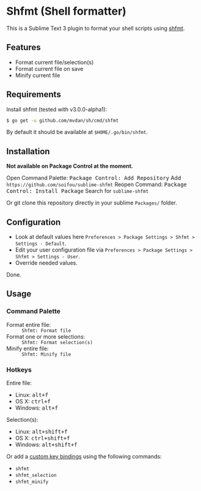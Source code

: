 # Shfmt (Shell formatter)

This is a Sublime Text 3 plugin to format your shell scripts using [shfmt](https://github.com/mvdan/sh).

## Features

-   Format current file/selection(s)
-   Format current file on save
-   Minify current file

## Requirements

Install shfmt (tested with v3.0.0-alpha1):

```sh
$ go get -u github.com/mvdan/sh/cmd/shfmt
```

By default it should be available at `$HOME/.go/bin/shfmt`.

## Installation

**Not available on Package Control at the moment.**

Open Command Palette: <kbd>Package Control: Add Repository</kbd>
Add `https://github.com/soifou/sublime-shfmt`
Reopen Command: <kbd>Package Control: Install Package</kbd>
Search for `sublime-shfmt`

Or git clone this repository directly in your sublime `Packages/` folder.

## Configuration

-   Look at default values here `Preferences > Package Settings > Shfmt > Settings - Default`.
-   Edit your user configuration file via `Preferences > Package Settings > Shfmt > Settings - User`.
-   Override needed values.

Done.

## Usage

### Command Palette

<dl>
    <dt>Format entire file:</dt>
    <dd><code>Shfmt: Format file</code></dd>
    <dt>Format one or more selections:</dt>
    <dd><code>Shfmt: Format selection(s)</code></dd>
    <dt>Minify entire file:</dt>
    <dd><code>Shfmt: Minify file</code></dd>
</dl>

### Hotkeys

Entire file:

-   Linux: <kbd>alt+f</kbd>
-   OS X: <kbd>ctrl+f</kbd>
-   Windows: <kbd>alt+f</kbd>

Selection(s):

-   Linux: <kbd>alt+shift+f</kbd>
-   OS X: <kbd>ctrl+shift+f</kbd>
-   Windows: <kbd>alt+shift+f</kbd>

Or add a [custom key bindings](https://www.sublimetext.com/docs/3/settings.html) using the following commands:

-   `shfmt`
-   `shfmt_selection`
-   `shfmt_minify`

